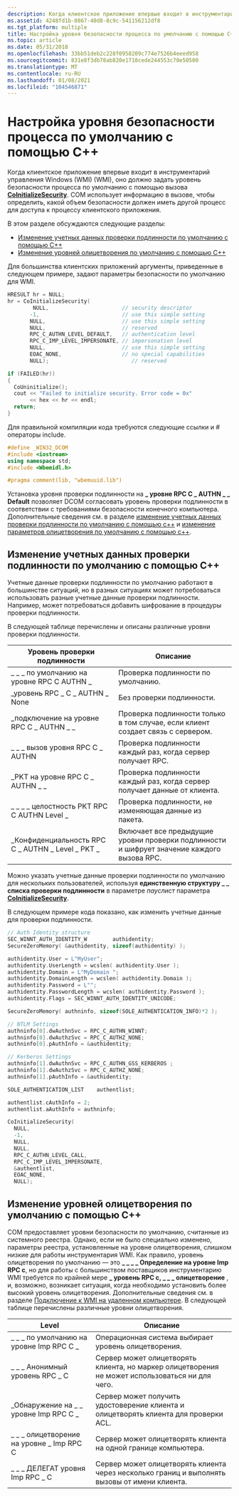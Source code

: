 ```yaml
---
description: Когда клиентское приложение впервые входит в инструментарий управления Windows (WMI) (WMI), оно должно задать уровень безопасности процесса по умолчанию с помощью вызова CoInitializeSecurity.
ms.assetid: 4248fd1b-0867-40d8-8c9c-541156212df8
ms.tgt_platform: multiple
title: Настройка уровня безопасности процесса по умолчанию с помощью C++
ms.topic: article
ms.date: 05/31/2018
ms.openlocfilehash: 33bb51deb2c228f0958209c774e7526b4eeed958
ms.sourcegitcommit: 831e8f3db78ab820e1710cede244553c70e50500
ms.translationtype: MT
ms.contentlocale: ru-RU
ms.lasthandoff: 01/08/2021
ms.locfileid: "104546871"
---
```

# <a name="setting-the-default-process-security-level-using-c"></a>Настройка уровня безопасности процесса по умолчанию с помощью C++

Когда клиентское приложение впервые входит в инструментарий управления Windows (WMI) (WMI), оно должно задать уровень безопасности процесса по умолчанию с помощью вызова [**CoInitializeSecurity**](/windows/win32/api/combaseapi/nf-combaseapi-coinitializesecurity). COM использует информацию в вызове, чтобы определить, какой объем безопасности должен иметь другой процесс для доступа к процессу клиентского приложения.

В этом разделе обсуждаются следующие разделы:

-   [Изменение учетных данных проверки подлинности по умолчанию с помощью C++](#changing-the-default-authentication-credentials-using-c)
-   [Изменение уровней олицетворения по умолчанию с помощью C++](#changing-the-default-impersonation-levels-using-c)

Для большинства клиентских приложений аргументы, приведенные в следующем примере, задают параметры безопасности по умолчанию для WMI.


```C++
HRESULT hr = NULL;
hr = CoInitializeSecurity(
        NULL,                       // security descriptor
       -1,                          // use this simple setting
       NULL,                        // use this simple setting
       NULL,                        // reserved
       RPC_C_AUTHN_LEVEL_DEFAULT,   // authentication level  
       RPC_C_IMP_LEVEL_IMPERSONATE, // impersonation level
       NULL,                        // use this simple setting
       EOAC_NONE,                   // no special capabilities
       NULL);                          // reserved

if (FAILED(hr))
{
  CoUninitialize();
  cout << "Failed to initialize security. Error code = 0x"
       << hex << hr << endl;
  return;
}
```



Для правильной компиляции кода требуются следующие ссылки и \# операторы include.


```C++
#define _WIN32_DCOM
#include <iostream>
using namespace std;
#include <Wbemidl.h>

#pragma comment(lib, "wbemuuid.lib")
```



Установка уровня проверки подлинности на **\_ уровне RPC C \_ AUTHN \_ \_ Default** позволяет DCOM согласовать уровень проверки подлинности в соответствии с требованиями безопасности конечного компьютера. Дополнительные сведения см. в разделе [изменение учетных данных проверки подлинности по умолчанию с помощью c++](#changing-the-default-authentication-credentials-using-c) и [изменение параметров олицетворения по умолчанию с помощью c++](#changing-the-default-impersonation-levels-using-c).

## <a name="changing-the-default-authentication-credentials-using-c"></a>Изменение учетных данных проверки подлинности по умолчанию с помощью C++

Учетные данные проверки подлинности по умолчанию работают в большинстве ситуаций, но в разных ситуациях может потребоваться использовать разные учетные данные проверки подлинности. Например, может потребоваться добавить шифрование в процедуры проверки подлинности.

В следующей таблице перечислены и описаны различные уровни проверки подлинности.



| Уровень проверки подлинности                 | Описание                                                                           |
|--------------------------------------|---------------------------------------------------------------------------------------|
| \_ \_ \_ по умолчанию на уровне RPC C AUTHN \_        | Проверка подлинности по умолчанию.                                                      |
| \_уровень RPC \_ C \_ AUTHN \_ None           | Без проверки подлинности.                                                                    |
| \_подключение на уровне RPC C \_ AUTHN \_ \_        | Проверка подлинности только в том случае, если клиент создает связь с сервером.           |
| \_ \_ \_ вызов уровня RPC C \_ AUTHN           | Проверка подлинности каждый раз, когда сервер получает RPC.                                  |
| \_PKT на уровне RPC C \_ AUTHN \_ \_            | Проверка подлинности каждый раз, когда сервер получает данные от клиента.                      |
| \_ \_ \_ \_ целостность PKT RPC C AUTHN Level \_ | Проверка подлинности, не изменяющая данные из пакета.                        |
| \_Конфиденциальность RPC C \_ AUTHN \_ Level \_ PKT \_   | Включает все предыдущие уровни проверки подлинности и шифрует значение каждого вызова RPC. |



 

Можно указать учетные данные проверки подлинности по умолчанию для нескольких пользователей, используя **единственную структуру \_ \_ списка проверки подлинности** в параметре *пауслист* параметра [**CoInitializeSecurity**](/windows/win32/api/combaseapi/nf-combaseapi-coinitializesecurity).

В следующем примере кода показано, как изменить учетные данные для проверки подлинности.


```C++
// Auth Identity structure
SEC_WINNT_AUTH_IDENTITY_W        authidentity;
SecureZeroMemory( &authidentity, sizeof(authidentity) );

authidentity.User = L"MyUser";
authidentity.UserLength = wcslen( authidentity.User );
authidentity.Domain = L"MyDomain ";
authidentity.DomainLength = wcslen( authidentity.Domain );
authidentity.Password = L"";
authidentity.PasswordLength = wcslen( authidentity.Password );
authidentity.Flags = SEC_WINNT_AUTH_IDENTITY_UNICODE;

SecureZeroMemory( authninfo, sizeof(SOLE_AUTHENTICATION_INFO)*2 );

// NTLM Settings
authninfo[0].dwAuthnSvc = RPC_C_AUTHN_WINNT;
authninfo[0].dwAuthzSvc = RPC_C_AUTHZ_NONE;
authninfo[0].pAuthInfo = &authidentity;

// Kerberos Settings
authninfo[1].dwAuthnSvc = RPC_C_AUTHN_GSS_KERBEROS ;
authninfo[1].dwAuthzSvc = RPC_C_AUTHZ_NONE;
authninfo[1].pAuthInfo = &authidentity;

SOLE_AUTHENTICATION_LIST    authentlist;

authentlist.cAuthInfo = 2;
authentlist.aAuthInfo = authninfo;

CoInitializeSecurity( 
  NULL, 
  -1, 
  NULL, 
  NULL, 
  RPC_C_AUTHN_LEVEL_CALL, 
  RPC_C_IMP_LEVEL_IMPERSONATE,
  &authentlist, 
  EOAC_NONE,
  NULL);
```



## <a name="changing-the-default-impersonation-levels-using-c"></a>Изменение уровней олицетворения по умолчанию с помощью C++

COM предоставляет уровни безопасности по умолчанию, считанные из системного реестра. Однако, если не было специально изменено, параметры реестра, установленные на уровне олицетворения, слишком низкие для работы инструментария WMI. Как правило, уровень олицетворения по умолчанию — это **\_ \_ \_ \_ Определение на уровне Imp RPC c**, но для работы с большинством поставщиков инструментарию WMI требуется по крайней мере **\_ уровень RPC c, \_ \_ \_ олицетворение** , и, возможно, возникает ситуация, когда необходимо установить более высокий уровень олицетворения. Дополнительные сведения см. в разделе [Подключение к WMI на удаленном компьютере](connecting-to-wmi-on-a-remote-computer.md). В следующей таблице перечислены различные уровни олицетворения.



| Level                           | Описание                                                                                                   |
|---------------------------------|---------------------------------------------------------------------------------------------------------------|
| \_ \_ \_ по умолчанию на уровне Imp RPC C \_     | Операционная система выбирает уровень олицетворения.                                                      |
| \_ \_ \_ Анонимный уровень RPC \_ C   | Сервер может олицетворять клиента, но маркер олицетворения не может использоваться ни для чего.               |
| \_Обнаружение на \_ \_ уровне Imp RPC C \_    | Сервер может получить удостоверение клиента и олицетворять клиента для проверки ACL.                 |
| \_ \_ \_ олицетворение на уровне \_ Imp RPC C | Сервер может олицетворять клиента на одной границе компьютера.                                           |
| \_ \_ \_ ДЕЛЕГАТ уровня Imp RPC \_ C    | Сервер может олицетворять клиента через несколько границ и выполнять вызовы от имени клиента. |



 

 

 
